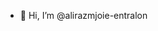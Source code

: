 - 👋 Hi, I’m @alirazmjoie-entralon

<!---
alirazmjoie-entralon/alirazmjoie-entralon is a ✨ special ✨ repository because its `README.md` (this file) appears on your GitHub profile.
You can click the Preview link to take a look at your changes.
--->
